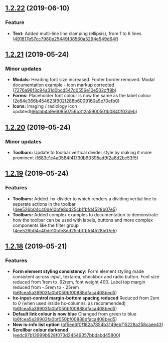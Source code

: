 ## [1.2.22](https://www.npmjs.com/package/@hxui/css/v/1.2.22) (2019-06-10)


### Feature

* **Text:** Added multi-line line clamping (ellipsis), from 1 to 6 lines ([491817e57cc7980e25449f38560a5294e549d64f](https://bitbucket.org/md-design/gethxui/commits/491817e57cc7980e25449f38560a5294e549d64f))

## [1.2.21](https://www.npmjs.com/package/@hxui/css/v/1.2.21) (2019-05-24)


### Minor updates

* **Modals:** Heading font size increased. Footer border removed. Modal documentation example - icon markup corrected ([7276a98f3c94a31d0bcd547d0556e10e502cff8b](https://bitbucket.org/md-design/gethxui/commits/7276a98f3c94a31d0bcd547d0556e10e502cff8b))
* **Forms:** Placeholder font colour is now the same as the label colour ([2e84e366b454623f902f288b6009160a9e70efb0](https://bitbucket.org/md-design/gethxui/commits/2e84e366b454623f902f288b6009160a9e70efb0))
* **Icons:** Imaging / radiology icon updated([66dab4a9e60850756b312a5900501b0840f03deb](https://bitbucket.org/md-design/gethxui/commits/66dab4a9e60850756b312a5900501b0840f03deb))

## [1.2.20](https://www.npmjs.com/package/@hxui/css/v/1.2.20) (2019-05-24)


### Minor updates

* **Toolbars:** Update to toolbar vertical divider style by making it more prominent ([f683e1c4a0584f41730b90395ad9f2a8d2bc53f5](https://bitbucket.org/md-design/gethxui/commits/f683e1c4a0584f41730b90395ad9f2a8d2bc53f5))


## [1.2.19](https://www.npmjs.com/package/@hxui/css/v/1.2.19) (2019-05-24)


### Features

* **Toolbars:** Added .hx-divider to which renders a dividing vertial line to seperate actions in the toolbar ([4ee526b04c40de10bfe8dd25cb1fbfd4528b07e5](https://bitbucket.org/md-design/gethxui/commits/4ee526b04c40de10bfe8dd25cb1fbfd4528b07e5))
* **Toolbars:** Added complex examples to documentation to demonstrate how the toolbar can be used with labels, buttons and more complex components like the filter group ([4ee526b04c40de10bfe8dd25cb1fbfd4528b07e5](https://bitbucket.org/md-design/gethxui/commits/4ee526b04c40de10bfe8dd25cb1fbfd4528b07e5))

## [1.2.18](https://www.npmjs.com/package/@hxui/css/v/1.2.18) (2019-05-21)


### Features

* **Form element styling consistency:** Form element styling made consistent across input, textarea, checkbox and radio button. Font size reduced from 1rem to .92rem, font weight 400. Label top margin reduced from -.5rem to -.25rem ([b6fcea5a39903fa0bf050bf00888dfaca408bed5](https://bitbucket.org/md-design/gethxui/commits/b6fcea5a39903fa0bf050bf00888dfaca408bed5))
* **hx-input-control margin-bottom spacing reduced** Reduced from 2em to 0 (when used inside hx-columns, as recommended) ([b6fcea5a39903fa0bf050bf00888dfaca408bed5](https://bitbucket.org/md-design/gethxui/commits/b6fcea5a39903fa0bf050bf00888dfaca408bed5))
* **Default link colour is now blue** Changed from green to blue ([b6fcea5a39903fa0bf050bf00888dfaca408bed5](https://bitbucket.org/md-design/gethxui/commits/b6fcea5a39903fa0bf050bf00888dfaca408bed5))
* **New is-info list option** ([bf5ee6f0f182a7854b3149ebf15228a258caee43](https://bitbucket.org/md-design/gethxui/commits/bf5ee6f0f182a7854b3149ebf15228a258caee43))
* **Scrollbar colour darkened** ([eedc97b13999b628f073d24549357bbdabd45800](https://bitbucket.org/md-design/gethxui/commits/eedc97b13999b628f073d24549357bbdabd45800))
